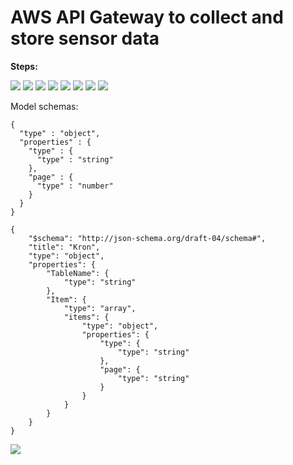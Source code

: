 # AWS API Gateway to collect and store sensor data

<b>Steps:</b>  

<img src=https://github.com/RubensZimbres/Repo-2018/blob/master/AWS%20API%20Gateway/Pictures/overview.png>  

<img src=https://github.com/RubensZimbres/Repo-2018/blob/master/AWS%20API%20Gateway/Pictures/POST.png>  

<img src=https://github.com/RubensZimbres/Repo-2018/blob/master/AWS%20API%20Gateway/Pictures/POST_Method_Request.png>  

<img src=https://github.com/RubensZimbres/Repo-2018/blob/master/AWS%20API%20Gateway/Pictures/POST_Integration_Request1.png>  

<img src=https://github.com/RubensZimbres/Repo-2018/blob/master/AWS%20API%20Gateway/Pictures/POST_Integration_Request2.png>  

<img src=https://github.com/RubensZimbres/Repo-2018/blob/master/AWS%20API%20Gateway/Pictures/POST_Integration_Response.png>  

<img src=https://github.com/RubensZimbres/Repo-2018/blob/master/AWS%20API%20Gateway/Pictures/POST_Method_Response.png>  

<img src=https://github.com/RubensZimbres/Repo-2018/blob/master/AWS%20API%20Gateway/Pictures/Model_Schema.png>  

Model schemas:  

```
{
  "type" : "object",
  "properties" : {
    "type" : {
      "type" : "string"
    },
    "page" : {
      "type" : "number"
    }
  }
}
```  
```
{
	"$schema": "http://json-schema.org/draft-04/schema#",
	"title": "Kron",
	"type": "object",
	"properties": {
		"TableName": {
			"type": "string"
		},
		"Item": {
			"type": "array",
			"items": {
				"type": "object",
				"properties": {
					"type": {
						"type": "string"
					},
					"page": {
						"type": "string"
					}
				}
			}
		}
	}
}
```  

<img src=https://github.com/RubensZimbres/Repo-2018/blob/master/AWS%20API%20Gateway/Pictures/API_Gateway_Success.png>  

